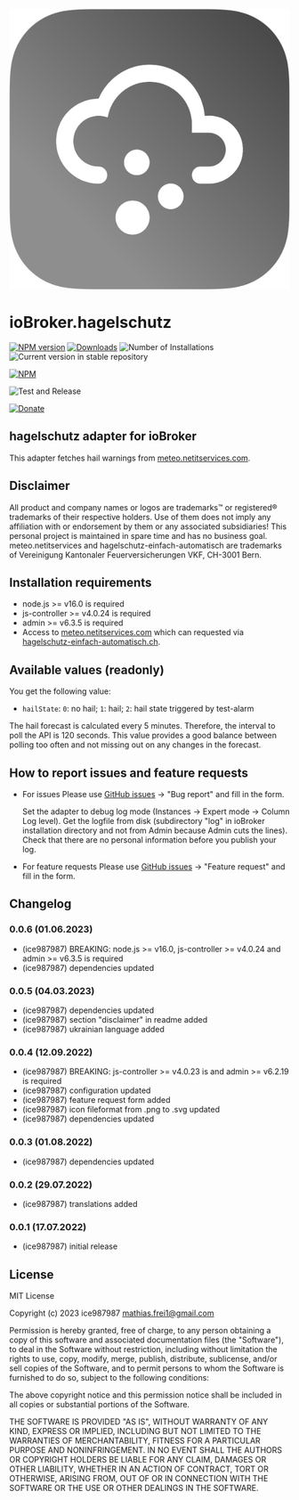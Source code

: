 ![Logo](admin/hagelschutz.svg)

# ioBroker.hagelschutz

[![NPM version](https://img.shields.io/npm/v/iobroker.hagelschutz.svg)](https://www.npmjs.com/package/iobroker.hagelschutz)
[![Downloads](https://img.shields.io/npm/dm/iobroker.hagelschutz.svg)](https://www.npmjs.com/package/iobroker.hagelschutz)
![Number of Installations](https://iobroker.live/badges/hagelschutz-installed.svg)
![Current version in stable repository](https://img.shields.io/badge/stable-not%20published-%23264777)

<!-- ![Current version in stable repository](https://iobroker.live/badges/hagelschutz-stable.svg) -->
<!-- [![Dependency Status](https://img.shields.io/david/ice987987/iobroker.hagelschutz.svg)](https://david-dm.org/ice987987/iobroker.hagelschutz) -->

[![NPM](https://nodei.co/npm/iobroker.hagelschutz.svg?downloads=true)](https://nodei.co/npm/iobroker.hagelschutz/)

![Test and Release](https://github.com/ice987987/ioBroker.hagelschutz/workflows/Test%20and%20Release/badge.svg)

[![Donate](https://img.shields.io/badge/donate-paypal-blue?style=flat)](https://paypal.me/ice987987)

## hagelschutz adapter for ioBroker

This adapter fetches hail warnings from [meteo.netitservices.com](https://meteo.netitservices.com).

## Disclaimer

All product and company names or logos are trademarks™ or registered® trademarks of their respective holders. Use of them does not imply any affiliation with or endorsement by them or any associated subsidiaries! This personal project is maintained in spare time and has no business goal. meteo.netitservices and hagelschutz-einfach-automatisch are trademarks of Vereinigung Kantonaler Feuerversicherungen VKF, CH-3001 Bern.

## Installation requirements

-   node.js >= v16.0 is required
-   js-controller >= v4.0.24 is required
-   admin >= v6.3.5 is required
-   Access to [meteo.netitservices.com](https://meteo.netitservices.com) which can requested via [hagelschutz-einfach-automatisch.ch](https://www.hagelschutz-einfach-automatisch.ch/eigentuemer-verwaltungen/produkt/ich-habe-interesse.html).

## Available values (readonly)

You get the following value:

-   `hailState`: `0`: no hail; `1`: hail; `2`: hail state triggered by test-alarm

The hail forecast is calculated every 5 minutes. Therefore, the interval to poll the API is 120 seconds. This value provides a good balance between polling too often and not missing out on any changes in the forecast.

## How to report issues and feature requests

-   For issues
    Please use [GitHub issues](https://github.com/ice987987/ioBroker.hagelschutz/issues/new/choose) -> "Bug report" and fill in the form.

    Set the adapter to debug log mode (Instances -> Expert mode -> Column Log level). Get the logfile from disk (subdirectory "log" in ioBroker installation directory and not from Admin because Admin cuts the lines). Check that there are no personal information before you publish your log.

-   For feature requests
    Please use [GitHub issues](https://github.com/ice987987/ioBroker.hagelschutz/issues/new/choose) -> "Feature request" and fill in the form.

## Changelog

<!-- ### **WORK IN PROGRESS** -->

### 0.0.6 (01.06.2023)

-   (ice987987) BREAKING: node.js >= v16.0, js-controller >= v4.0.24 and admin >= v6.3.5 is required
-   (ice987987) dependencies updated

### 0.0.5 (04.03.2023)

-   (ice987987) dependencies updated
-   (ice987987) section "disclaimer" in readme added
-   (ice987987) ukrainian language added

### 0.0.4 (12.09.2022)

-   (ice987987) BREAKING: js-controller >= v4.0.23 is and admin >= v6.2.19 is required
-   (ice987987) configuration updated
-   (ice987987) feature request form added
-   (ice987987) icon fileformat from .png to .svg updated
-   (ice987987) dependencies updated

### 0.0.3 (01.08.2022)

-   (ice987987) dependencies updated

### 0.0.2 (29.07.2022)

-   (ice987987) translations added

### 0.0.1 (17.07.2022)

-   (ice987987) initial release

## License

MIT License

Copyright (c) 2023 ice987987 <mathias.frei1@gmail.com>

Permission is hereby granted, free of charge, to any person obtaining a copy
of this software and associated documentation files (the "Software"), to deal
in the Software without restriction, including without limitation the rights
to use, copy, modify, merge, publish, distribute, sublicense, and/or sell
copies of the Software, and to permit persons to whom the Software is
furnished to do so, subject to the following conditions:

The above copyright notice and this permission notice shall be included in all
copies or substantial portions of the Software.

THE SOFTWARE IS PROVIDED "AS IS", WITHOUT WARRANTY OF ANY KIND, EXPRESS OR
IMPLIED, INCLUDING BUT NOT LIMITED TO THE WARRANTIES OF MERCHANTABILITY,
FITNESS FOR A PARTICULAR PURPOSE AND NONINFRINGEMENT. IN NO EVENT SHALL THE
AUTHORS OR COPYRIGHT HOLDERS BE LIABLE FOR ANY CLAIM, DAMAGES OR OTHER
LIABILITY, WHETHER IN AN ACTION OF CONTRACT, TORT OR OTHERWISE, ARISING FROM,
OUT OF OR IN CONNECTION WITH THE SOFTWARE OR THE USE OR OTHER DEALINGS IN THE
SOFTWARE.

